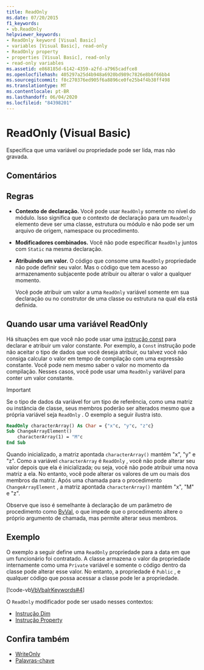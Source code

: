 ```yaml
---
title: ReadOnly
ms.date: 07/20/2015
f1_keywords:
- vb.ReadOnly
helpviewer_keywords:
- ReadOnly keyword [Visual Basic]
- variables [Visual Basic], read-only
- ReadOnly property
- properties [Visual Basic], read-only
- read-only variables
ms.assetid: e868185d-6142-4359-a2fd-a7965cadfce8
ms.openlocfilehash: 405297a25d4b948a6920bd989c7826e8b6f66bb4
ms.sourcegitcommit: f8c270376ed905f6a8896ce0fe25b4f4b38ff498
ms.translationtype: MT
ms.contentlocale: pt-BR
ms.lasthandoff: 06/04/2020
ms.locfileid: "84398201"
---
```

# <a name="readonly-visual-basic"></a>ReadOnly (Visual Basic)
Especifica que uma variável ou propriedade pode ser lida, mas não gravada.

## <a name="remarks"></a>Comentários

## <a name="rules"></a>Regras

- **Contexto de declaração.** Você pode usar `ReadOnly` somente no nível do módulo. Isso significa que o contexto de declaração para um `ReadOnly` elemento deve ser uma classe, estrutura ou módulo e não pode ser um arquivo de origem, namespace ou procedimento.

- **Modificadores combinados.** Você não pode especificar `ReadOnly` juntos com `Static` na mesma declaração.

- **Atribuindo um valor.** O código que consome uma `ReadOnly` propriedade não pode definir seu valor. Mas o código que tem acesso ao armazenamento subjacente pode atribuir ou alterar o valor a qualquer momento.

     Você pode atribuir um valor a uma `ReadOnly` variável somente em sua declaração ou no construtor de uma classe ou estrutura na qual ela está definida.

## <a name="when-to-use-a-readonly-variable"></a>Quando usar uma variável ReadOnly

Há situações em que você não pode usar uma [instrução const](../statements/const-statement.md) para declarar e atribuir um valor constante. Por exemplo, a `Const` instrução pode não aceitar o tipo de dados que você deseja atribuir, ou talvez você não consiga calcular o valor em tempo de compilação com uma expressão constante. Você pode nem mesmo saber o valor no momento da compilação. Nesses casos, você pode usar uma `ReadOnly` variável para conter um valor constante.

> [!IMPORTANT]
> Se o tipo de dados da variável for um tipo de referência, como uma matriz ou instância de classe, seus membros poderão ser alterados mesmo que a própria variável seja `ReadOnly` . O exemplo a seguir ilustra isto.

```vb
ReadOnly characterArray() As Char = {"x"c, "y"c, "z"c}
Sub ChangeArrayElement()
    characterArray(1) = "M"c
End Sub
```

Quando inicializado, a matriz apontada `characterArray()` mantém "x", "y" e "z". Como a variável `characterArray` é `ReadOnly` , você não pode alterar seu valor depois que ela é inicializada; ou seja, você não pode atribuir uma nova matriz a ela. No entanto, você pode alterar os valores de um ou mais dos membros da matriz. Após uma chamada para o procedimento `ChangeArrayElement` , a matriz apontada `characterArray()` mantém "x", "M" e "z".

Observe que isso é semelhante à declaração de um parâmetro de procedimento como [ByVal](byval.md), o que impede que o procedimento altere o próprio argumento de chamada, mas permite alterar seus membros.

## <a name="example"></a>Exemplo

O exemplo a seguir define uma `ReadOnly` propriedade para a data em que um funcionário foi contratado. A classe armazena o valor da propriedade internamente como uma `Private` variável e somente o código dentro da classe pode alterar esse valor. No entanto, a propriedade é `Public` , e qualquer código que possa acessar a classe pode ler a propriedade.

[!code-vb[VbVbalrKeywords#4](~/samples/snippets/visualbasic/VS_Snippets_VBCSharp/VbVbalrKeywords/VB/Class1.vb#4)]

O `ReadOnly` modificador pode ser usado nesses contextos:

- [Instrução Dim](../statements/dim-statement.md)
- [Instrução Property](../statements/property-statement.md)

## <a name="see-also"></a>Confira também

- [WriteOnly](writeonly.md)
- [Palavras-chave](../keywords/index.md)
